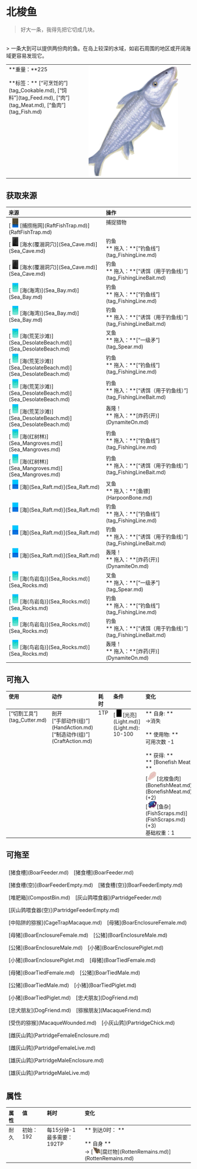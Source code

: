 # 北梭鱼  
> 好大一条，我得先把它切成几块。  
<br>  
> 一条大到可以提供两份肉的鱼。在岛上较深的水域，如岩石周围的地区或开阔海域更容易发现它。  
  
<table class="table table-bordered" data-toggle="table" ><tbody><tr ><td  style="width:80%;text-align:left;vertical-align:top;"  >**重量：**225<br><br>**标签：**	[“可烹饪的”](tag_Cookable.md), [“饲料”](tag_Feed.md), [“肉”](tag_Meat.md), [“鱼肉”](tag_Fish.md)</td><td  style="width:20%;text-align:left;vertical-align:top;"  ><div style="width:300px;display:inline-block;text-align:center"><img decoding="async" src="../wiki/Sprite/Bonefish.png" href="a.md" style="max-width:300px;max-height:300px;"></div></td></tr></tbody></tbody></table>  
  
## 获取来源  
<table class="table table-bordered" data-toggle="table" ><thead><tr ><th  style="text-align:left;vertical-align:top;"  >来源</th><th  style="text-align:left;vertical-align:top;"  >操作</th></tr></thead><tr ><td  style="text-align:left;vertical-align:top;"  >[<div style="width:25px;display:inline-block;text-align:center"><img decoding="async" src="../wiki/Sprite/RaftFishTrap.png" href="a.md" style="max-width:25px;max-height:25px;"></div>[捕捞拖网](RaftFishTrap.md)](RaftFishTrap.md)</td><td  style="text-align:left;vertical-align:top;"  >捕捉猎物</td></tr><tr ><td  style="text-align:left;vertical-align:top;"  >[<div style="width:25px;display:inline-block;text-align:center"><img decoding="async" src="../wiki/Sprite/FloodedChamber.png" href="a.md" style="max-width:25px;max-height:25px;"></div>[海水(覆溺洞穴)](Sea_Cave.md)](Sea_Cave.md)</td><td  style="text-align:left;vertical-align:top;"  >钓鱼<br>** 拖入：**[“钓鱼线”](tag_FishingLine.md)</td></tr><tr ><td  style="text-align:left;vertical-align:top;"  >[<div style="width:25px;display:inline-block;text-align:center"><img decoding="async" src="../wiki/Sprite/FloodedChamber.png" href="a.md" style="max-width:25px;max-height:25px;"></div>[海水(覆溺洞穴)](Sea_Cave.md)](Sea_Cave.md)</td><td  style="text-align:left;vertical-align:top;"  >钓鱼<br>** 拖入：**[“诱饵（用于钓鱼线）”](tag_FishingLineBait.md)</td></tr><tr ><td  style="text-align:left;vertical-align:top;"  >[<div style="width:25px;display:inline-block;text-align:center"><img decoding="async" src="../wiki/Sprite/Sea.png" href="a.md" style="max-width:25px;max-height:25px;"></div>[海(海湾)](Sea_Bay.md)](Sea_Bay.md)</td><td  style="text-align:left;vertical-align:top;"  >钓鱼<br>** 拖入：**[“钓鱼线”](tag_FishingLine.md)</td></tr><tr ><td  style="text-align:left;vertical-align:top;"  >[<div style="width:25px;display:inline-block;text-align:center"><img decoding="async" src="../wiki/Sprite/Sea.png" href="a.md" style="max-width:25px;max-height:25px;"></div>[海(海湾)](Sea_Bay.md)](Sea_Bay.md)</td><td  style="text-align:left;vertical-align:top;"  >钓鱼<br>** 拖入：**[“诱饵（用于钓鱼线）”](tag_FishingLineBait.md)</td></tr><tr ><td  style="text-align:left;vertical-align:top;"  >[<div style="width:25px;display:inline-block;text-align:center"><img decoding="async" src="../wiki/Sprite/Sea.png" href="a.md" style="max-width:25px;max-height:25px;"></div>[海(荒芜沙滩)](Sea_DesolateBeach.md)](Sea_DesolateBeach.md)</td><td  style="text-align:left;vertical-align:top;"  >叉鱼<br>** 拖入：**[“一级矛”](tag_Spear.md)</td></tr><tr ><td  style="text-align:left;vertical-align:top;"  >[<div style="width:25px;display:inline-block;text-align:center"><img decoding="async" src="../wiki/Sprite/Sea.png" href="a.md" style="max-width:25px;max-height:25px;"></div>[海(荒芜沙滩)](Sea_DesolateBeach.md)](Sea_DesolateBeach.md)</td><td  style="text-align:left;vertical-align:top;"  >钓鱼<br>** 拖入：**[“钓鱼线”](tag_FishingLine.md)</td></tr><tr ><td  style="text-align:left;vertical-align:top;"  >[<div style="width:25px;display:inline-block;text-align:center"><img decoding="async" src="../wiki/Sprite/Sea.png" href="a.md" style="max-width:25px;max-height:25px;"></div>[海(荒芜沙滩)](Sea_DesolateBeach.md)](Sea_DesolateBeach.md)</td><td  style="text-align:left;vertical-align:top;"  >钓鱼<br>** 拖入：**[“诱饵（用于钓鱼线）”](tag_FishingLineBait.md)</td></tr><tr ><td  style="text-align:left;vertical-align:top;"  >[<div style="width:25px;display:inline-block;text-align:center"><img decoding="async" src="../wiki/Sprite/Sea.png" href="a.md" style="max-width:25px;max-height:25px;"></div>[海(荒芜沙滩)](Sea_DesolateBeach.md)](Sea_DesolateBeach.md)</td><td  style="text-align:left;vertical-align:top;"  >轰隆！<br>** 拖入：**[炸药(开)](DynamiteOn.md)</td></tr><tr ><td  style="text-align:left;vertical-align:top;"  >[<div style="width:25px;display:inline-block;text-align:center"><img decoding="async" src="../wiki/Sprite/Sea.png" href="a.md" style="max-width:25px;max-height:25px;"></div>[海(红树林)](Sea_Mangroves.md)](Sea_Mangroves.md)</td><td  style="text-align:left;vertical-align:top;"  >钓鱼<br>** 拖入：**[“钓鱼线”](tag_FishingLine.md)</td></tr><tr ><td  style="text-align:left;vertical-align:top;"  >[<div style="width:25px;display:inline-block;text-align:center"><img decoding="async" src="../wiki/Sprite/Sea.png" href="a.md" style="max-width:25px;max-height:25px;"></div>[海(红树林)](Sea_Mangroves.md)](Sea_Mangroves.md)</td><td  style="text-align:left;vertical-align:top;"  >钓鱼<br>** 拖入：**[“诱饵（用于钓鱼线）”](tag_FishingLineBait.md)</td></tr><tr ><td  style="text-align:left;vertical-align:top;"  >[<div style="width:25px;display:inline-block;text-align:center"><img decoding="async" src="../wiki/Sprite/Ocean.png" href="a.md" style="max-width:25px;max-height:25px;"></div>[海](Sea_Raft.md)](Sea_Raft.md)</td><td  style="text-align:left;vertical-align:top;"  >叉鱼<br>** 拖入：**[鱼镖](HarpoonBone.md)</td></tr><tr ><td  style="text-align:left;vertical-align:top;"  >[<div style="width:25px;display:inline-block;text-align:center"><img decoding="async" src="../wiki/Sprite/Ocean.png" href="a.md" style="max-width:25px;max-height:25px;"></div>[海](Sea_Raft.md)](Sea_Raft.md)</td><td  style="text-align:left;vertical-align:top;"  >钓鱼<br>** 拖入：**[“钓鱼线”](tag_FishingLine.md)</td></tr><tr ><td  style="text-align:left;vertical-align:top;"  >[<div style="width:25px;display:inline-block;text-align:center"><img decoding="async" src="../wiki/Sprite/Ocean.png" href="a.md" style="max-width:25px;max-height:25px;"></div>[海](Sea_Raft.md)](Sea_Raft.md)</td><td  style="text-align:left;vertical-align:top;"  >钓鱼<br>** 拖入：**[“诱饵（用于钓鱼线）”](tag_FishingLineBait.md)</td></tr><tr ><td  style="text-align:left;vertical-align:top;"  >[<div style="width:25px;display:inline-block;text-align:center"><img decoding="async" src="../wiki/Sprite/Ocean.png" href="a.md" style="max-width:25px;max-height:25px;"></div>[海](Sea_Raft.md)](Sea_Raft.md)</td><td  style="text-align:left;vertical-align:top;"  >轰隆！<br>** 拖入：**[炸药(开)](DynamiteOn.md)</td></tr><tr ><td  style="text-align:left;vertical-align:top;"  >[<div style="width:25px;display:inline-block;text-align:center"><img decoding="async" src="../wiki/Sprite/Sea.png" href="a.md" style="max-width:25px;max-height:25px;"></div>[海(鸟岩岛)](Sea_Rocks.md)](Sea_Rocks.md)</td><td  style="text-align:left;vertical-align:top;"  >叉鱼<br>** 拖入：**[“一级矛”](tag_Spear.md)</td></tr><tr ><td  style="text-align:left;vertical-align:top;"  >[<div style="width:25px;display:inline-block;text-align:center"><img decoding="async" src="../wiki/Sprite/Sea.png" href="a.md" style="max-width:25px;max-height:25px;"></div>[海(鸟岩岛)](Sea_Rocks.md)](Sea_Rocks.md)</td><td  style="text-align:left;vertical-align:top;"  >钓鱼<br>** 拖入：**[“钓鱼线”](tag_FishingLine.md)</td></tr><tr ><td  style="text-align:left;vertical-align:top;"  >[<div style="width:25px;display:inline-block;text-align:center"><img decoding="async" src="../wiki/Sprite/Sea.png" href="a.md" style="max-width:25px;max-height:25px;"></div>[海(鸟岩岛)](Sea_Rocks.md)](Sea_Rocks.md)</td><td  style="text-align:left;vertical-align:top;"  >钓鱼<br>** 拖入：**[“诱饵（用于钓鱼线）”](tag_FishingLineBait.md)</td></tr><tr ><td  style="text-align:left;vertical-align:top;"  >[<div style="width:25px;display:inline-block;text-align:center"><img decoding="async" src="../wiki/Sprite/Sea.png" href="a.md" style="max-width:25px;max-height:25px;"></div>[海(鸟岩岛)](Sea_Rocks.md)](Sea_Rocks.md)</td><td  style="text-align:left;vertical-align:top;"  >轰隆！<br>** 拖入：**[炸药(开)](DynamiteOn.md)</td></tr></tbody></table>  
  
## 可拖入  
<table class="table table-bordered" data-toggle="table" ><thead><tr ><th  style="text-align:left;vertical-align:top;"  >使用</th><th  style="text-align:left;vertical-align:top;"  >动作</th><th  style="text-align:left;vertical-align:top;"  >耗时</th><th  style="text-align:left;vertical-align:top;"  >条件</th><th  style="text-align:left;vertical-align:top;"  >变化</th><th  style="text-align:left;vertical-align:top;"  >玩家状态</th></tr></thead><tr ><td  style="text-align:left;vertical-align:top;"  >[“切割工具”](tag_Cutter.md)</td><td  style="text-align:left;vertical-align:top;"  >剖开<br>[“手部动作(组)”](HandAction.md)<br>[“制造动作(组)”](CraftAction.md)</td><td  style="text-align:left;vertical-align:top;"  ><font data-toggle="tooltip" data-placement="top" title="15分">1TP</font></td><td  style="text-align:left;vertical-align:top;"  >[<div style="width:20px;display:inline-block;text-align:center"><img decoding="async" src="../wiki/Sprite/Darkness.png" href="a.md" style="max-width:20px;max-height:20px;"></div>[光亮](Light.md)](Light.md): 10-100</td><td  style="text-align:left;vertical-align:top;"  >** 自身: **<br>→消失<br><br>** 使用物: **<br>可用次数  -1<br><br>** 获得: **<br>** [Bonefish Meat]  **<br>  [<div style="width:25px;display:inline-block;text-align:center"><img decoding="async" src="../wiki/Sprite/BonefishMeat.png" href="a.md" style="max-width:25px;max-height:25px;"></div>[北梭鱼肉](BonefishMeat.md)](BonefishMeat.md)(+2)<br>  [<div style="width:25px;display:inline-block;text-align:center"><img decoding="async" src="../wiki/Sprite/FishScraps.png" href="a.md" style="max-width:25px;max-height:25px;"></div>[鱼杂](FishScraps.md)](FishScraps.md)(+3)<br>基础权重：1</td><td  style="text-align:left;vertical-align:top;"  >[<div style="width:20px;display:inline-block;text-align:center"><img decoding="async" src="../wiki/Sprite/Dirt3.png" href="a.md" style="max-width:20px;max-height:20px;"></div>[污垢](Filth.md)](Filth.md)+10</td></tr></tbody></table>  
  
## 可拖至  
<div style="display:table"><div style="display:inline-block;padding:7px;margin:7px;border-left:none;border-right:none;text-align:left;min-width:100px;min-height:0px;margin: auto;">[猪食槽](BoarFeeder.md)</div><div style="display:inline-block;padding:7px;margin:7px;border-left:none;border-right:none;text-align:left;min-width:100px;min-height:0px;margin: auto;">[猪食槽](BoarFeeder.md)</div><div style="display:inline-block;padding:7px;margin:7px;border-left:none;border-right:none;text-align:left;min-width:100px;min-height:0px;margin: auto;">[猪食槽(空)](BoarFeederEmpty.md)</div><div style="display:inline-block;padding:7px;margin:7px;border-left:none;border-right:none;text-align:left;min-width:100px;min-height:0px;margin: auto;">[猪食槽(空)](BoarFeederEmpty.md)</div><div style="display:inline-block;padding:7px;margin:7px;border-left:none;border-right:none;text-align:left;min-width:100px;min-height:0px;margin: auto;">[堆肥箱](CompostBin.md)</div><div style="display:inline-block;padding:7px;margin:7px;border-left:none;border-right:none;text-align:left;min-width:100px;min-height:0px;margin: auto;">[灰山鹑喂食器](PartridgeFeeder.md)</div><div style="display:inline-block;padding:7px;margin:7px;border-left:none;border-right:none;text-align:left;min-width:100px;min-height:0px;margin: auto;">[灰山鹑喂食器(空)](PartridgeFeederEmpty.md)</div><div style="display:inline-block;padding:7px;margin:7px;border-left:none;border-right:none;text-align:left;min-width:100px;min-height:0px;margin: auto;">[中陷阱的猕猴](CageTrapMacaque.md)</div><div style="display:inline-block;padding:7px;margin:7px;border-left:none;border-right:none;text-align:left;min-width:100px;min-height:0px;margin: auto;">[母猪](BoarEnclosureFemale.md)</div><div style="display:inline-block;padding:7px;margin:7px;border-left:none;border-right:none;text-align:left;min-width:100px;min-height:0px;margin: auto;">[母猪](BoarEnclosureFemale.md)</div><div style="display:inline-block;padding:7px;margin:7px;border-left:none;border-right:none;text-align:left;min-width:100px;min-height:0px;margin: auto;">[公猪](BoarEnclosureMale.md)</div><div style="display:inline-block;padding:7px;margin:7px;border-left:none;border-right:none;text-align:left;min-width:100px;min-height:0px;margin: auto;">[公猪](BoarEnclosureMale.md)</div><div style="display:inline-block;padding:7px;margin:7px;border-left:none;border-right:none;text-align:left;min-width:100px;min-height:0px;margin: auto;">[小猪](BoarEnclosurePiglet.md)</div><div style="display:inline-block;padding:7px;margin:7px;border-left:none;border-right:none;text-align:left;min-width:100px;min-height:0px;margin: auto;">[小猪](BoarEnclosurePiglet.md)</div><div style="display:inline-block;padding:7px;margin:7px;border-left:none;border-right:none;text-align:left;min-width:100px;min-height:0px;margin: auto;">[母猪](BoarTiedFemale.md)</div><div style="display:inline-block;padding:7px;margin:7px;border-left:none;border-right:none;text-align:left;min-width:100px;min-height:0px;margin: auto;">[母猪](BoarTiedFemale.md)</div><div style="display:inline-block;padding:7px;margin:7px;border-left:none;border-right:none;text-align:left;min-width:100px;min-height:0px;margin: auto;">[公猪](BoarTiedMale.md)</div><div style="display:inline-block;padding:7px;margin:7px;border-left:none;border-right:none;text-align:left;min-width:100px;min-height:0px;margin: auto;">[公猪](BoarTiedMale.md)</div><div style="display:inline-block;padding:7px;margin:7px;border-left:none;border-right:none;text-align:left;min-width:100px;min-height:0px;margin: auto;">[小猪](BoarTiedPiglet.md)</div><div style="display:inline-block;padding:7px;margin:7px;border-left:none;border-right:none;text-align:left;min-width:100px;min-height:0px;margin: auto;">[小猪](BoarTiedPiglet.md)</div><div style="display:inline-block;padding:7px;margin:7px;border-left:none;border-right:none;text-align:left;min-width:100px;min-height:0px;margin: auto;">[忠犬朋友](DogFriend.md)</div><div style="display:inline-block;padding:7px;margin:7px;border-left:none;border-right:none;text-align:left;min-width:100px;min-height:0px;margin: auto;">[忠犬朋友](DogFriend.md)</div><div style="display:inline-block;padding:7px;margin:7px;border-left:none;border-right:none;text-align:left;min-width:100px;min-height:0px;margin: auto;">[猕猴朋友](MacaqueFriend.md)</div><div style="display:inline-block;padding:7px;margin:7px;border-left:none;border-right:none;text-align:left;min-width:100px;min-height:0px;margin: auto;">[受伤的猕猴](MacaqueWounded.md)</div><div style="display:inline-block;padding:7px;margin:7px;border-left:none;border-right:none;text-align:left;min-width:100px;min-height:0px;margin: auto;">[小灰山鹑](PartridgeChick.md)</div><div style="display:inline-block;padding:7px;margin:7px;border-left:none;border-right:none;text-align:left;min-width:100px;min-height:0px;margin: auto;">[雌灰山鹑](PartridgeFemaleEnclosure.md)</div><div style="display:inline-block;padding:7px;margin:7px;border-left:none;border-right:none;text-align:left;min-width:100px;min-height:0px;margin: auto;">[雌灰山鹑](PartridgeFemaleLive.md)</div><div style="display:inline-block;padding:7px;margin:7px;border-left:none;border-right:none;text-align:left;min-width:100px;min-height:0px;margin: auto;">[雄灰山鹑](PartridgeMaleEnclosure.md)</div><div style="display:inline-block;padding:7px;margin:7px;border-left:none;border-right:none;text-align:left;min-width:100px;min-height:0px;margin: auto;">[雄灰山鹑](PartridgeMaleLive.md)</div></div>  
  
## 属性   
<table class="table table-bordered" data-toggle="table" ><thead><tr ><th  style="text-align:left;vertical-align:top;"  >属性</th><th  style="text-align:left;vertical-align:top;"  >值</th><th  style="text-align:left;vertical-align:top;"  >耗时</th><th  style="text-align:left;vertical-align:top;"  >变化</th></tr></thead><tr ><td  style="text-align:left;vertical-align:top;"  >耐久</td><td  style="text-align:left;vertical-align:top;"  >初始：192</td><td  style="text-align:left;vertical-align:top;"  >每15分钟-1<br>最多需要：<font data-toggle="tooltip" data-placement="top" title="2天">192TP</font></td><td  style="text-align:left;vertical-align:top;"  >** 到达0时： **<br><br>** 自身 **<br>→ [<div style="width:20px;display:inline-block;text-align:center"><img decoding="async" src="../wiki/Sprite/RottenRemains.png" href="a.md" style="max-width:20px;max-height:20px;"></div>[腐烂物](RottenRemains.md)](RottenRemains.md)</td></tr></tbody></table>  
  


<script>document.title="北梭鱼 - 卡牌生存百科 Card Survival Wiki";</script>